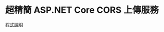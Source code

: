 超精簡 ASP.NET Core CORS 上傳服務
=================================

[程式說明](https://blog.darkthread.net/blog/aspnet-core-cors-upload-svc/)
